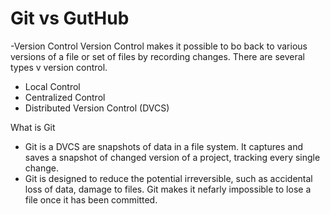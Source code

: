 # Git vs GutHub

-Version Control
Version Control makes it possible to bo back to various versions of a file or set of files by recording changes. 
There are several types v version control.
- Local Control
- Centralized Control
- Distributed Version Control (DVCS)

What is Git
- Git is a DVCS are snapshots of data in a file system. It captures and saves a snapshot of changed version of a project, tracking every single change.
- Git is designed to reduce the potential irreversible, such as accidental loss of data, damage to files. Git makes it nefarly impossible to lose a file once it has been committed.

